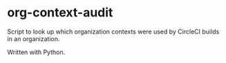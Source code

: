 # org-context-audit

Script to look up which organization contexts were used by CircleCI builds in an organization.

Written with Python.
